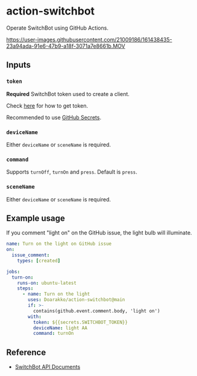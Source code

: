 # action-switchbot

Operate SwitchBot using GitHub Actions.

https://user-images.githubusercontent.com/21009186/161438435-23a94ada-91e6-47b9-a18f-3071a7e8661b.MOV

## Inputs

### `token`

**Required** SwitchBot token used to create a client.

Check [here](https://github.com/OpenWonderLabs/SwitchBotAPI#getting-started) for how to get token.

Recommended to use [GitHub Secrets](https://docs.github.com/en/actions/security-guides/encrypted-secrets).

### `deviceName`

Either `deviceName` or `sceneName` is required.

### `command`

Supports `turnOff`, `turnOn` and `press`.
Default is `press`.

### `sceneName`

Either `deviceName` or `sceneName` is required.

## Example usage

If you comment "light on" on the GitHub issue, the light bulb will illuminate.

```yaml
name: Turn on the light on GitHub issue
on:
  issue_comment:
    types: [created]

jobs:
  turn-on:
    runs-on: ubuntu-latest
    steps:
      - name: Turn on the light
        uses: Doarakko/action-switchbot@main
        if: >-
          contains(github.event.comment.body, 'light on')
        with:
          token: ${{secrets.SWITCHBOT_TOKEN}}
          deviceName: light AA
          command: turnOn
```

## Reference

- [SwitchBot API Documents](https://github.com/OpenWonderLabs/SwitchBotAPI)
